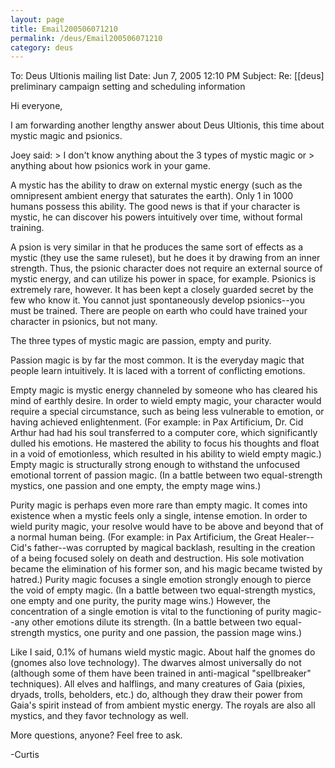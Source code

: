 ```yaml
---
layout: page
title: Email200506071210
permalink: /deus/Email200506071210
category: deus
---
```

To: Deus Ultionis mailing list
Date: Jun 7, 2005 12:10 PM
Subject: Re: [[deus] preliminary campaign setting and scheduling information

Hi everyone,

I am forwarding another lengthy answer about Deus Ultionis, this time
about mystic magic and psionics.

Joey said:
&gt; I don't know anything about the 3 types of mystic magic or
&gt; anything about how psionics work in your game.

A mystic has the ability to draw on external mystic energy (such as
the omnipresent ambient energy that saturates the earth). Only 1 in
1000 humans possess this ability. The good news is that if your
character is mystic, he can discover his powers intuitively over time,
without formal training.

A psion is very similar in that he produces the same sort of effects
as a mystic (they use the same ruleset), but he does it by drawing
from an inner strength. Thus, the psionic character does not require
an external source of mystic energy, and can utilize his power in
space, for example. Psionics is extremely rare, however. It has been
kept a closely guarded secret by the few who know it. You cannot just
spontaneously develop psionics--you must be trained. There are people
on earth who could have trained your character in psionics, but not
many.

The three types of mystic magic are passion, empty and purity.

Passion magic is by far the most common. It is the everyday magic that
people learn intuitively. It is laced with a torrent of conflicting
emotions.

Empty magic is mystic energy channeled by someone who has cleared his
mind of earthly desire. In order to wield empty magic, your character
would require a special circumstance, such as being less vulnerable to
emotion, or having achieved enlightenment. (For example: in Pax
Artificium, Dr. Cid Arthur had had his soul transferred to a computer
core, which significantly dulled his emotions. He mastered the ability
to focus his thoughts and float in a void of emotionless, which
resulted in his ability to wield empty magic.) Empty magic is
structurally strong enough to withstand the unfocused emotional
torrent of passion magic. (In a battle between two equal-strength
mystics, one passion and one empty, the empty mage wins.)

Purity magic is perhaps even more rare than empty magic. It comes into
existence when a mystic feels only a single, intense emotion. In order
to wield purity magic, your resolve would have to be above and beyond
that of a normal human being. (For example: in Pax Artificium, the
Great Healer--Cid's father--was corrupted by magical backlash,
resulting in the creation of a being focused solely on death and
destruction. His sole motivation became the elimination of his former
son, and his magic became twisted by hatred.) Purity magic focuses a
single emotion strongly enough to pierce the void of empty magic. (In
a battle between two equal-strength mystics, one empty and one purity,
the purity mage wins.) However, the concentration of a single emotion
is vital to the functioning of purity magic--any other emotions dilute
its strength. (In a battle between two equal-strength mystics, one
purity and one passion, the passion mage wins.)

Like I said, 0.1% of humans wield mystic magic. About half the gnomes
do (gnomes also love technology). The dwarves almost universally do
not (although some of them have been trained in anti-magical
&quot;spellbreaker&quot; techniques). All elves and halflings, and many
creatures of Gaia (pixies, dryads, trolls, beholders, etc.) do,
although they draw their power from Gaia's spirit instead of from
ambient mystic energy. The royals are also all mystics, and they favor
technology as well.

More questions, anyone? Feel free to ask.

-Curtis
